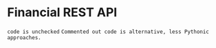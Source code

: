 # Financial REST API

``code is unchecked`` ``Commented out code is alternative, less Pythonic approaches.``
